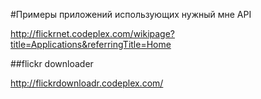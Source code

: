 #Примеры приложений использующих нужный мне API

http://flickrnet.codeplex.com/wikipage?title=Applications&referringTitle=Home


##flickr downloader

http://flickrdownloadr.codeplex.com/
